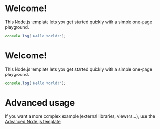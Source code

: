 # Welcome!

This Node.js template lets you get started quickly with a simple one-page playground.

```javascript runnable
console.log('Hello World!');
```

# Welcome!

This Node.js template lets you get started quickly with a simple one-page playground.

```javascript runnable
console.log('Hello World!');
```

# Advanced usage

If you want a more complex example (external libraries, viewers...), use the [Advanced Node.js template](https://tech.io/select-repo/442)
